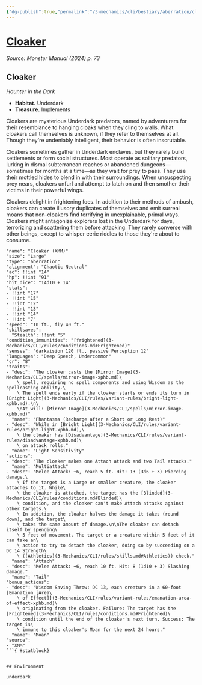 ```yaml
---
{"dg-publish":true,"permalink":"/3-mechanics/cli/bestiary/aberration/cloaker-xmm/","tags":["ttrpg-cli/compendium/src/5e/xmm","ttrpg-cli/monster/cr/8","ttrpg-cli/monster/environment/underdark","ttrpg-cli/monster/size/large","ttrpg-cli/monster/type/aberration"],"created":"2025-02-22T12:02:28.155-05:00","updated":"2025-02-26T17:46:11.160-05:00"}
---
```


# [Cloaker](3-Mechanics/CLI/bestiary/aberration/cloaker-xmm.md)
*Source: Monster Manual (2024) p. 73*  

## Cloaker

*Haunter in the Dark*

- **Habitat.** Underdark  
- **Treasure.** Implements  

Cloakers are mysterious Underdark predators, named by adventurers for their resemblance to hanging cloaks when they cling to walls. What cloakers call themselves is unknown, if they refer to themselves at all. Though they're undeniably intelligent, their behavior is often inscrutable.

Cloakers sometimes gather in Underdark enclaves, but they rarely build settlements or form social structures. Most operate as solitary predators, lurking in dismal subterranean reaches or abandoned dungeons—sometimes for months at a time—as they wait for prey to pass. They use their mottled hides to blend in with their surroundings. When unsuspecting prey nears, cloakers unfurl and attempt to latch on and then smother their victims in their powerful wings.

Cloakers delight in frightening foes. In addition to their methods of ambush, cloakers can create illusory duplicates of themselves and emit surreal moans that non-cloakers find terrifying in unexplainable, primal ways. Cloakers might antagonize explorers lost in the Underdark for days, terrorizing and scattering them before attacking. They rarely converse with other beings, except to whisper eerie riddles to those they're about to consume.

```statblock
"name": "Cloaker (XMM)"
"size": "Large"
"type": "aberration"
"alignment": "Chaotic Neutral"
"ac": !!int "14"
"hp": !!int "91"
"hit_dice": "14d10 + 14"
"stats":
- !!int "17"
- !!int "15"
- !!int "12"
- !!int "13"
- !!int "14"
- !!int "7"
"speed": "10 ft., fly 40 ft."
"skillsaves":
  "Stealth": !!int "5"
"condition_immunities": "[frightened](3-Mechanics/CLI/rules/conditions.md#Frightened)"
"senses": "darkvision 120 ft., passive Perception 12"
"languages": "Deep Speech, Undercommon"
"cr": "8"
"traits":
- "desc": "The cloaker casts the [Mirror Image](3-Mechanics/CLI/spells/mirror-image-xphb.md)\
    \ spell, requiring no spell components and using Wisdom as the spellcasting ability.\
    \ The spell ends early if the cloaker starts or ends its turn in [Bright Light](3-Mechanics/CLI/rules/variant-rules/bright-light-xphb.md).\n\
    \nAt will: [Mirror Image](3-Mechanics/CLI/spells/mirror-image-xphb.md)"
  "name": "Phantasms (Recharge after a Short or Long Rest)"
- "desc": "While in [Bright Light](3-Mechanics/CLI/rules/variant-rules/bright-light-xphb.md),\
    \ the cloaker has [Disadvantage](3-Mechanics/CLI/rules/variant-rules/disadvantage-xphb.md)\
    \ on attack rolls."
  "name": "Light Sensitivity"
"actions":
- "desc": "The cloaker makes one Attach attack and two Tail attacks."
  "name": "Multiattack"
- "desc": "Melee Attack: +6, reach 5 ft. Hit: 13 (3d6 + 3) Piercing damage.\
    \ If the target is a Large or smaller creature, the cloaker attaches to it. While\
    \ the cloaker is attached, the target has the [Blinded](3-Mechanics/CLI/rules/conditions.md#Blinded)\
    \ condition, and the cloaker can't make Attach attacks against other targets.\
    \ In addition, the cloaker halves the damage it takes (round down), and the target\
    \ takes the same amount of damage.\n\nThe cloaker can detach itself by spending\
    \ 5 feet of movement. The target or a creature within 5 feet of it can take an\
    \ action to try to detach the cloaker, doing so by succeeding on a DC 14 Strength\
    \ ([Athletics](3-Mechanics/CLI/rules/skills.md#Athletics)) check."
  "name": "Attach"
- "desc": "Melee Attack: +6, reach 10 ft. Hit: 8 (1d10 + 3) Slashing damage."
  "name": "Tail"
"bonus_actions":
- "desc": "Wisdom Saving Throw: DC 13, each creature in a 60-foot [Emanation [Area\
    \ of Effect]](3-Mechanics/CLI/rules/variant-rules/emanation-area-of-effect-xphb.md)\
    \ originating from the cloaker. Failure: The target has the [Frightened](3-Mechanics/CLI/rules/conditions.md#Frightened)\
    \ condition until the end of the cloaker's next turn. Success: The target is\
    \ immune to this cloaker's Moan for the next 24 hours."
  "name": "Moan"
"source":
- "XMM"
```{ #statblock}


## Environment

underdark